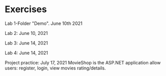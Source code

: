 # Exercises

Lab 1-Folder "Demo". June 10th 2021
</p>
Lab 2: June 10, 2021
</p>
Lab 3: June 14, 2021
</p>
Lab 4: June 14, 2021
</p>
Project practice: July 17, 2021
MovieShop is the ASP.NET application allow users: register, login, view movies rating/details.
</p>
